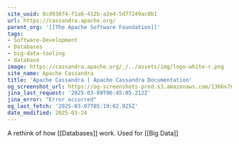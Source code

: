 ```yaml
---
site_uuid: 8cd93874-f1a6-412b-a2e4-5d77249ac0b1
url: https://cassandra.apache.org/
parent_org: '[[The Apache Software Foundation]]'
tags:
- Software-Development
- Databases
- big-data-tooling
- database
image: https://cassandra.apache.org/_/../assets/img/logo-white-r.png
site_name: Apache Cassandra
title: 'Apache Cassandra | Apache Cassandra Documentation'
og_screenshot_url: https://og-screenshots-prod.s3.amazonaws.com/1366x768/80/false/1eb942c9dce57155686ed1fec8569e4217023d90b447296610d9a5517a5cb37b.jpeg
jina_last_request: '2025-03-09T06:45:05.212Z'
jina_error: "Error occurred"
og_last_fetch: '2025-03-07T05:19:02.925Z'
date_modified: 2025-03-24
---
```



A rethink of how [[Databases]] work. Used for [[Big Data]]

